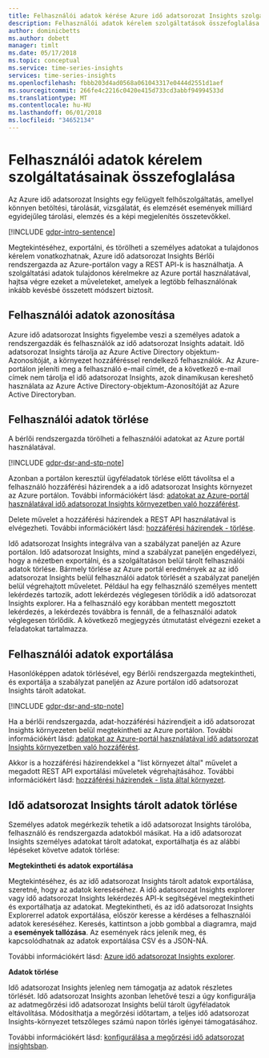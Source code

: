 ```yaml
---
title: Felhasználói adatok kérése Azure idő adatsorozat Insights szolgáltatásai
description: Felhasználói adatok kérelem szolgáltatások összefoglalása.
author: dominicbetts
ms.author: dobett
manager: timlt
ms.date: 05/17/2018
ms.topic: conceptual
ms.service: time-series-insights
services: time-series-insights
ms.openlocfilehash: fbbb203d4ad0568a061043317e0444d2551d1aef
ms.sourcegitcommit: 266fe4c2216c0420e415d733cd3abbf94994533d
ms.translationtype: MT
ms.contentlocale: hu-HU
ms.lasthandoff: 06/01/2018
ms.locfileid: "34652134"
---
```

# <a name="summary-of-customer-data-request-features"></a>Felhasználói adatok kérelem szolgáltatásainak összefoglalása

Az Azure idő adatsorozat Insights egy felügyelt felhőszolgáltatás, amellyel könnyen betöltési, tárolását, vizsgálatát, és elemzését események milliárd egyidejűleg tárolási, elemzés és a képi megjelenítés összetevőkkel.

[!INCLUDE [gdpr-intro-sentence](../../includes/gdpr-intro-sentence.md)]

Megtekintéséhez, exportálni, és törölheti a személyes adatokat a tulajdonos kérelem vonatkozhatnak, Azure idő adatsorozat Insights Bérlői rendszergazda az Azure-portálon vagy a REST API-k is használhatja. A szolgáltatási adatok tulajdonos kérelmekre az Azure portál használatával, hajtsa végre ezeket a műveleteket, amelyek a legtöbb felhasználónak inkább kevésbé összetett módszert biztosít.

## <a name="identifying-customer-data"></a>Felhasználói adatok azonosítása

Azure idő adatsorozat Insights figyelembe veszi a személyes adatok a rendszergazdák és felhasználók az idő adatsorozat Insights adatait. Idő adatsorozat Insights tárolja az Azure Active Directory objektum-Azonosítóját, a környezet hozzáféréssel rendelkező felhasználók. Az Azure-portálon jeleníti meg a felhasználó e-mail címét, de a következő e-mail címek nem tárolja el idő adatsorozat Insights, azok dinamikusan kereshető használata az Azure Active Directory-objektum-Azonosítóját az Azure Active Directoryban.

## <a name="deleting-customer-data"></a>Felhasználói adatok törlése

A bérlői rendszergazda törölheti a felhasználói adatokat az Azure portál használatával.

[!INCLUDE [gdpr-dsr-and-stp-note](../../includes/gdpr-dsr-and-stp-note.md)]

Azonban a portálon keresztül ügyféladatok törlése előtt távolítsa el a felhasználó hozzáférési házirendek a a idő adatsorozat Insights környezet az Azure portálon. További információkért lásd: [adatokat az Azure-portál használatával idő adatsorozat Insights környezetben való hozzáférést](time-series-insights-data-access.md).

Delete művelet a hozzáférési házirendek a REST API használatával is elvégezheti. További információkért lásd: [hozzáférési házirendek - törlése](https://docs.microsoft.com/rest/api/time-series-insights-management/accesspolicies/delete).

Idő adatsorozat Insights integrálva van a szabályzat paneljén az Azure portálon. Idő adatsorozat Insights, mind a szabályzat paneljén engedélyezi, hogy a nézetben exportálni, és a szolgáltatáson belül tárolt felhasználói adatok törlése. Bármely törlése az Azure portál eredmények az az idő adatsorozat Insights belül felhasználói adatok törlését a szabályzat paneljén belül végrehajtott műveletet. Például ha egy felhasználó személyes mentett lekérdezés tartozik, adott lekérdezés véglegesen törlődik a idő adatsorozat Insights explorer. Ha a felhasználó egy korábban mentett megosztott lekérdezés, a lekérdezés továbbra is fennáll, de a felhasználói adatok véglegesen törlődik. A következő megjegyzés útmutatást elvégezni ezeket a feladatokat tartalmazza.

## <a name="exporting-customer-data"></a>Felhasználói adatok exportálása

Hasonlóképpen adatok törlésével, egy Bérlői rendszergazda megtekintheti, és exportálja a szabályzat paneljén az Azure portálon idő adatsorozat Insights tárolt adatokat.

[!INCLUDE [gdpr-dsr-and-stp-note](../../includes/gdpr-dsr-and-stp-note.md)]

Ha a bérlői rendszergazda, adat-hozzáférési házirendjeit a idő adatsorozat Insights környezeten belül megtekintheti az Azure portálon. További információkért lásd: [adatokat az Azure-portál használatával idő adatsorozat Insights környezetben való hozzáférést](time-series-insights-data-access.md).

Akkor is a hozzáférési házirendekkel a "list környezet által" művelet a megadott REST API exportálási műveletek végrehajtásához. További információkért lásd: [hozzáférési házirendek - lista által környezet](https://docs.microsoft.com/rest/api/time-series-insights-management/accesspolicies/listbyenvironment).

## <a name="to-delete-data-stored-within-time-series-insights"></a>Idő adatsorozat Insights tárolt adatok törlése

Személyes adatok megérkezik tehetik a idő adatsorozat Insights tárolóba, felhasználó és rendszergazda adatokból másikat. Ha a idő adatsorozat Insights személyes adatokat tárolt adatokat, exportálhatja és az alábbi lépéseket követve adatok törlése:

**Megtekintheti és adatok exportálása**

Megtekintéséhez, és az idő adatsorozat Insights tárolt adatok exportálása, szeretné, hogy az adatok kereséséhez. A idő adatsorozat Insights explorer vagy idő adatsorozat Insights lekérdezés API-k segítségével megtekintheti és exportálhatja az adatokat. Megtekintheti, és az idő adatsorozat Insights Explorerrel adatok exportálása, először keresse a kérdéses a felhasználói adatok kereséséhez. Keresés, kattintson a jobb gombbal a diagramra, majd a **események tallózása**. Az események rács jelenik meg, és kapcsolódhatnak az adatok exportálása CSV és a JSON-NÁ.

További információkért lásd: [Azure idő adatsorozat Insights explorer](time-series-insights-explorer.md).

**Adatok törlése**

Idő adatsorozat Insights jelenleg nem támogatja az adatok részletes törlését. Idő adatsorozat Insights azonban lehetővé teszi a úgy konfigurálja az adatmegőrzési idő adatsorozat Insights belül tárolt ügyféladatok eltávolítása. Módosíthatja a megőrzési időtartam, a teljes idő adatsorozat Insights-környezet tetszőleges számú napon törlés igényei támogatásához.

További információkért lásd: [konfigurálása a megőrzési idő adatsorozat insightsban](time-series-insights-how-to-configure-retention.md).